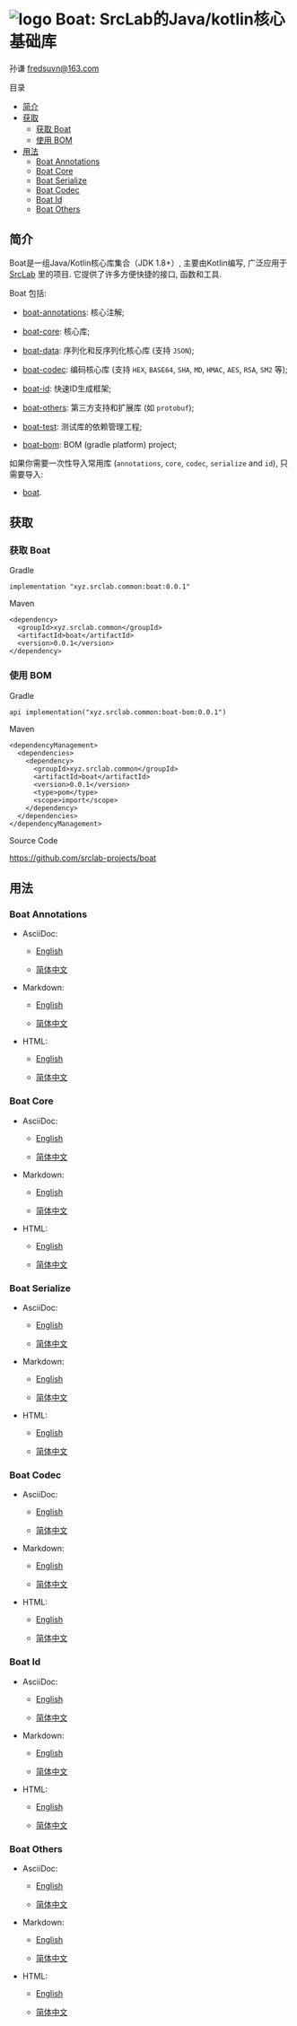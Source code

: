 # <span class="image">![logo](../logo.svg)</span> Boat: SrcLab的Java/kotlin核心基础库

<span id="author" class="author">孙谦</span>
<span id="email" class="email"><fredsuvn@163.com></span>

目录

-   [简介](#_简介)
-   [获取](#_获取)
    -   [获取 Boat](#_获取_boat)
    -   [使用 BOM](#_使用_bom)
-   [用法](#_用法)
    -   [Boat Annotations](#_boat_annotations)
    -   [Boat Core](#_boat_core)
    -   [Boat Serialize](#_boat_serialize)
    -   [Boat Codec](#_boat_codec)
    -   [Boat Id](#_boat_id)
    -   [Boat Others](#_boat_others)

## 简介

Boat是一组Java/Kotlin核心库集合（JDK 1.8+）, 主要由Kotlin编写,
广泛应用于 [SrcLab](https://github.com/srclab-projects) 里的项目.
它提供了许多方便快捷的接口, 函数和工具.

Boat 包括:

-   [boat-annotations](../boat-annotations/DOCUMENTATION.md): 核心注解;

-   [boat-core](../boat-core/DOCUMENTATION.md): 核心库;

-   [boat-data](../boat-data/DOCUMENTATION.md):
    序列化和反序列化核心库 (支持 `JSON`);

-   [boat-codec](../boat-codec/DOCUMENTATION.md): 编码核心库 (支持
    `HEX`, `BASE64`, `SHA`, `MD`, `HMAC`, `AES`, `RSA`, `SM2` 等);

-   [boat-id](../boat-id/DOCUMENTATION.md): 快速ID生成框架;

-   [boat-others](../boat-others/DOCUMENTATION.md): 第三方支持和扩展库
    (如 `protobuf`);

-   [boat-test](../boat-test/): 测试库的依赖管理工程;

-   [boat-bom](../boat-bom/): BOM (gradle platform) project;

如果你需要一次性导入常用库 (`annotations`, `core`, `codec`, `serialize`
and `id`), 只需要导入:

-   [boat](../boat/).

## 获取

### 获取 Boat

Gradle

    implementation "xyz.srclab.common:boat:0.0.1"

Maven

    <dependency>
      <groupId>xyz.srclab.common</groupId>
      <artifactId>boat</artifactId>
      <version>0.0.1</version>
    </dependency>

### 使用 BOM

Gradle

    api implementation("xyz.srclab.common:boat-bom:0.0.1")

Maven

    <dependencyManagement>
      <dependencies>
        <dependency>
          <groupId>xyz.srclab.common</groupId>
          <artifactId>boat</artifactId>
          <version>0.0.1</version>
          <type>pom</type>
          <scope>import</scope>
        </dependency>
      </dependencies>
    </dependencyManagement>

Source Code

<https://github.com/srclab-projects/boat>

## 用法

### Boat Annotations

-   AsciiDoc:

    -   [English](../boat-annotations/docs/DOCUMENTATION_en.adoc)

    -   [简体中文](../boat-annotations/docs/DOCUMENTATION_zh.adoc)

-   Markdown:

    -   [English](../boat-annotations/docs/DOCUMENTATION_en.md)

    -   [简体中文](../boat-annotations/docs/DOCUMENTATION_zh.md)

-   HTML:

    -   [English](../boat-annotations/docs/DOCUMENTATION_en.html)

    -   [简体中文](../boat-annotations/docs/DOCUMENTATION_zh.html)

### Boat Core

-   AsciiDoc:

    -   [English](../boat-core/docs/DOCUMENTATION_en.adoc)

    -   [简体中文](../boat-core/docs/DOCUMENTATION_zh.adoc)

-   Markdown:

    -   [English](../boat-core/docs/DOCUMENTATION_en.md)

    -   [简体中文](../boat-core/docs/DOCUMENTATION_zh.md)

-   HTML:

    -   [English](../boat-core/docs/DOCUMENTATION_en.html)

    -   [简体中文](../boat-core/docs/DOCUMENTATION_zh.html)

### Boat Serialize

-   AsciiDoc:

    -   [English](../boat-data/docs/DOCUMENTATION_en.adoc)

    -   [简体中文](../boat-data/docs/DOCUMENTATION_zh.adoc)

-   Markdown:

    -   [English](../boat-data/docs/DOCUMENTATION_en.md)

    -   [简体中文](../boat-data/docs/DOCUMENTATION_zh.md)

-   HTML:

    -   [English](../boat-data/docs/DOCUMENTATION_en.html)

    -   [简体中文](../boat-data/docs/DOCUMENTATION_zh.html)

### Boat Codec

-   AsciiDoc:

    -   [English](../boat-codec/docs/DOCUMENTATION_en.adoc)

    -   [简体中文](../boat-codec/docs/DOCUMENTATION_zh.adoc)

-   Markdown:

    -   [English](../boat-codec/docs/DOCUMENTATION_en.md)

    -   [简体中文](../boat-codec/docs/DOCUMENTATION_zh.md)

-   HTML:

    -   [English](../boat-codec/docs/DOCUMENTATION_en.html)

    -   [简体中文](../boat-codec/docs/DOCUMENTATION_zh.html)

### Boat Id

-   AsciiDoc:

    -   [English](../boat-id/docs/DOCUMENTATION_en.adoc)

    -   [简体中文](../boat-id/docs/DOCUMENTATION_zh.adoc)

-   Markdown:

    -   [English](../boat-id/docs/DOCUMENTATION_en.md)

    -   [简体中文](../boat-id/docs/DOCUMENTATION_zh.md)

-   HTML:

    -   [English](../boat-id/docs/DOCUMENTATION_en.html)

    -   [简体中文](../boat-id/docs/DOCUMENTATION_zh.html)

### Boat Others

-   AsciiDoc:

    -   [English](../boat-others/docs/DOCUMENTATION_en.adoc)

    -   [简体中文](../boat-others/docs/DOCUMENTATION_zh.adoc)

-   Markdown:

    -   [English](../boat-others/docs/DOCUMENTATION_en.md)

    -   [简体中文](../boat-others/docs/DOCUMENTATION_zh.md)

-   HTML:

    -   [English](../boat-others/docs/DOCUMENTATION_en.html)

    -   [简体中文](../boat-others/docs/DOCUMENTATION_zh.html)
